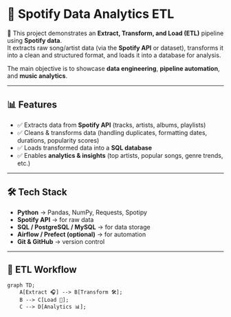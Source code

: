 # 🎵 Spotify Data Analytics ETL  

🚀 This project demonstrates an **Extract, Transform, and Load (ETL)** pipeline using **Spotify data**.  
It extracts raw song/artist data (via the **Spotify API** or dataset), transforms it into a clean and structured format, and loads it into a database for analysis.  

The main objective is to showcase **data engineering**, **pipeline automation**, and **music analytics**.  

---

## 📊 Features
- ✅ Extracts data from **Spotify API** (tracks, artists, albums, playlists)  
- ✅ Cleans & transforms data (handling duplicates, formatting dates, durations, popularity scores)  
- ✅ Loads transformed data into a **SQL database**  
- ✅ Enables **analytics & insights** (top artists, popular songs, genre trends, etc.)  

---

## 🛠️ Tech Stack
- **Python** → Pandas, NumPy, Requests, Spotipy  
- **Spotify API** → for raw data  
- **SQL / PostgreSQL / MySQL** → for data storage  
- **Airflow / Prefect (optional)** → for automation  
- **Git & GitHub** → version control  

---

## 🔄 ETL Workflow
```mermaid
graph TD;
    A[Extract 🎧] --> B[Transform 🛠️];
    B --> C[Load 💾];
    C --> D[Analytics 📊];
